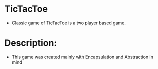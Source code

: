 # TicTacToe
- Classic game of TicTacToe is a two player based game.
# Description:
- This game was created mainly with Encapsulation and Abstraction in mind
